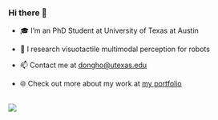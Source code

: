 ### Hi there 👋

<!--
**dokkev/dokkev** is a ✨ _special_ ✨ repository because its `README.md` (this file) appears on your GitHub profile.

Here are some ideas to get you started:

- 🔭 I’m currently working on ...
- 🌱 I’m currently learning ...
- 👯 I’m looking to collaborate on ...
- 🤔 I’m looking for help with ...
- 💬 Ask me about ...
- 📫 How to reach me: ...
- 😄 Pronouns: ...
- ⚡ Fun fact: ...
-->

- 🎓  I’m an PhD Student at University of Texas at Austin

- 🔭  I research visuotactile multimodal perception for robots

- 📫   Contact me at dongho@utexas.edu

- 🌐  Check out more about my work at <a href="https://dokkev.github.io/" target="_blank">my portfolio</a>

<br> 

<!-- <img src="https://github-readme-stats.vercel.app/api?username=dokkev&count_private=true&show_icons=true&theme=algolia"> -->
<img src="https://github-readme-stats.vercel.app/api/top-langs/?username=dokkev&theme=algolia&layout=compact">
